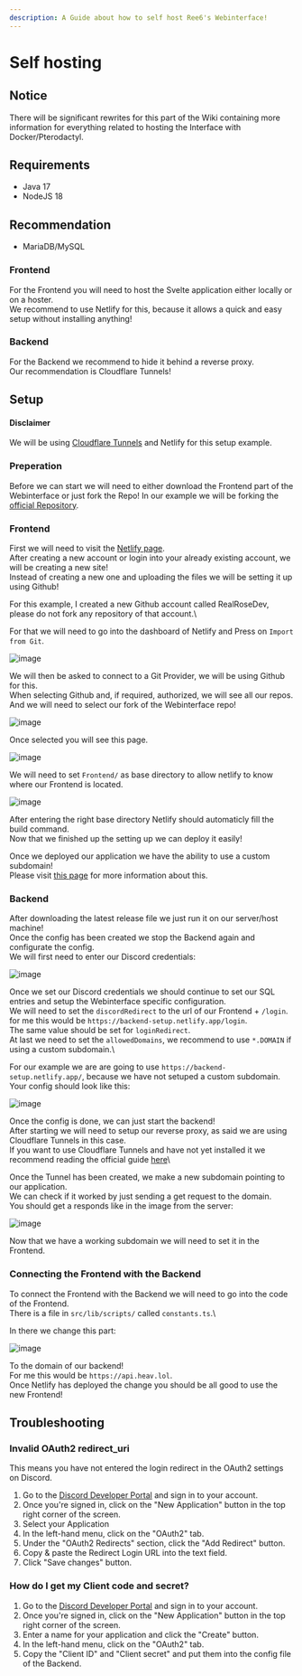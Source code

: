 ```yaml
---
description: A Guide about how to self host Ree6's Webinterface!
---
```


# Self hosting

## Notice

There will be significant rewrites for this part of the Wiki containing more information for everything related to hosting the Interface with Docker/Pterodactyl.

## Requirements

* Java 17
* NodeJS 18

## Recommendation

* MariaDB/MySQL

### Frontend

For the Frontend you will need to host the Svelte application either locally or on a hoster.\
We recommend to use Netlify for this, because it allows a quick and easy setup without installing anything!

### Backend

For the Backend we recommend to hide it behind a reverse proxy.\
Our recommendation is Cloudflare Tunnels!

## Setup

#### Disclaimer

We will be using [Cloudflare Tunnels](https://developers.cloudflare.com/cloudflare-one/connections/connect-apps/install-and-setup/) and Netlify for this setup example.

### Preperation

Before we can start we will need to either download the Frontend part of the Webinterface or just fork the Repo! In our example we will be forking the [official Repository](https://github.com/Ree6-Applications/Webinterface).



### Frontend

First we will need to visit the [Netlify page](https://app.netlify.com/).\
After creating a new account or login into your already existing account, we will be creating a new site!\
Instead of creating a new one and uploading the files we will be setting it up using Github!

For this example, I created a new Github account called RealRoseDev, please do not fork any repository of that account.\


For that we will need to go into the dashboard of Netlify and Press on `Import from Git`.

![image](https://github.com/Ree6-Applications/Webinterface/assets/53257574/1478f946-2547-4d1c-86fe-4e16ee5b9a52)

We will then be asked to connect to a Git Provider, we will be using Github for this.\
When selecting Github and, if required, authorized, we will see all our repos.\
And we will need to select our fork of the Webinterface repo!

![image](https://github.com/Ree6-Applications/Webinterface/assets/53257574/07031345-347b-41b9-8e42-2fd302a626ef)

Once selected you will see this page.

![image](https://github.com/Ree6-Applications/Webinterface/assets/53257574/6e085c8a-0a65-443f-97ec-f48f4c7ffbd8)

We will need to set `Frontend/` as base directory to allow netlify to know where our Frontend is located.

![image](https://github.com/Ree6-Applications/Webinterface/assets/53257574/53a25f4d-332f-4e0e-882e-c1c3e35ea1de)

After entering the right base directory Netlify should automaticly fill the build command.\
Now that we finished up the setting up we can deploy it easily!

Once we deployed our application we have the ability to use a custom subdomain!\
Please visit [this page](https://www.netlify.com/blog/how-to-bring-a-subdomain-to-netlify-dns/) for more information about this.

### Backend

After downloading the latest release file we just run it on our server/host machine!\
Once the config has been created we stop the Backend again and configurate the config.\
We will first need to enter our Discord credentials:

![image](https://github.com/Ree6-Applications/Webinterface/assets/53257574/5ced49fc-aef9-406c-b034-664ff5f073fe)

Once we set our Discord credentials we should continue to set our SQL entries and setup the Webinterface specific configuration.\
We will need to set the `discordRedirect` to the url of our Frontend + `/login`.\
for me this would be `https://backend-setup.netlify.app/login`.\
The same value should be set for `loginRedirect`.\
At last we need to set the `allowedDomains`, we recommend to use `*.DOMAIN` if using a custom subdomain.\


For our example we are are going to use `https://backend-setup.netlify.app/`, because we have not setuped a custom subdomain.\
Your config should look like this:

![image](https://github.com/Ree6-Applications/Webinterface/assets/53257574/c412a807-1175-44e0-af66-373dea0ea2e6)

Once the config is done, we can just start the backend!\
After starting we will need to setup our reverse proxy, as said we are using Cloudflare Tunnels in this case.\
If you want to use Cloudflare Tunnels and have not yet installed it we recommend reading the official guide [here](https://developers.cloudflare.com/cloudflare-one/connections/connect-apps/install-and-setup/tunnel-guide/remote/#1-create-a-tunnel)\


Once the Tunnel has been created, we make a new subdomain pointing to our application.\
We can check if it worked by just sending a get request to the domain.\
You should get a responds like in the image from the server:

![image](https://github.com/Ree6-Applications/Webinterface/assets/53257574/4280a2e4-2b90-4d07-bb0e-18afdc16c1c4)

Now that we have a working subdomain we will need to set it in the Frontend.

### Connecting the Frontend with the Backend

To connect the Frontend with the Backend we will need to go into the code of the Frontend.\
There is a file in `src/lib/scripts/` called `constants.ts`.\


In there we change this part:

![image](https://github.com/Ree6-Applications/Webinterface/assets/53257574/b342c498-cdd1-4ff3-92c6-70d8f0dcafd0)

To the domain of our backend!\
For me this would be `https://api.heav.lol`.\
Once Netlify has deployed the change you should be all good to use the new Frontend!

## Troubleshooting

### Invalid OAuth2 redirect\_uri

This means you have not entered the login redirect in the OAuth2 settings on Discord.

1. Go to the [Discord Developer Portal](https://discord.com/developers/applications) and sign in to your account.
2. Once you're signed in, click on the "New Application" button in the top right corner of the screen.
3. Select your Application
4. In the left-hand menu, click on the "OAuth2" tab.
5. Under the "OAuth2 Redirects" section, click the "Add Redirect" button.
6. Copy & paste the Redirect Login URL into the text field.
7. Click "Save changes" button.

### How do I get my Client code and secret?

1. Go to the [Discord Developer Portal](https://discord.com/developers/applications) and sign in to your account.
2. Once you're signed in, click on the "New Application" button in the top right corner of the screen.
3. Enter a name for your application and click the "Create" button.
4. In the left-hand menu, click on the "OAuth2" tab.
5. Copy the "Client ID" and "Client secret" and put them into the config file of the Backend.
